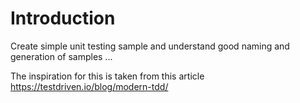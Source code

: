 # Introduction
Create simple unit testing sample and understand good naming and generation of samples ...

The inspiration for this is taken from this article https://testdriven.io/blog/modern-tdd/ 

